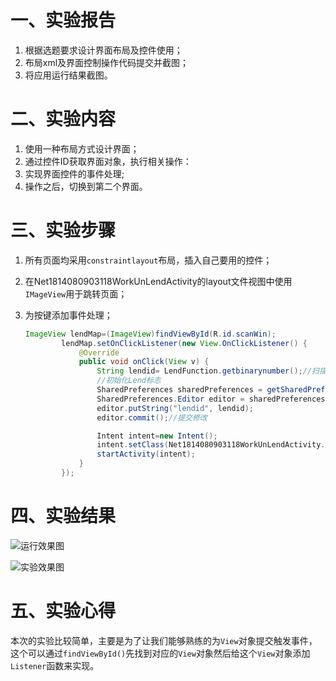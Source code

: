 # 一、实验报告

1. 根据选题要求设计界面布局及控件使用；
2. 布局xml及界面控制操作代码提交并截图；
3. 将应用运行结果截图。

# 二、实验内容

1. 使用一种布局方式设计界面；
2. 通过控件ID获取界面对象，执行相关操作：
3. 实现界面控件的事件处理;
4. 操作之后，切换到第二个界面。

# 三、实验步骤

1. 所有页面均采用`constraintlayout`布局，插入自己要用的控件；

2. 在Net1814080903118WorkUnLendActivity的layout文件视图中使用`IMageView`用于跳转页面； 

3. 为按键添加事件处理；

   ```java
   ImageView lendMap=(ImageView)findViewById(R.id.scanWin);
           lendMap.setOnClickListener(new View.OnClickListener() {
               @Override
               public void onClick(View v) {
                   String lendid= LendFunction.getbinarynumber();//扫描二维码的函数，返回二维码中存储的充电宝编号
                   //初始化Lend标志
                   SharedPreferences sharedPreferences = getSharedPreferences("status", Context.MODE_PRIVATE);
                   SharedPreferences.Editor editor = sharedPreferences.edit();//获取编辑器
                   editor.putString("lendid", lendid);
                   editor.commit();//提交修改
   
                   Intent intent=new Intent();
                   intent.setClass(Net1814080903118WorkUnLendActivity.this,Net1814080903118LendAckActivity.class);
                   startActivity(intent);
               }
           });
   ```

# 四、实验结果



![运行效果图](https://ftp.bmp.ovh/imgs/2020/11/f5b6baec8892a5ad.jpg)

![实验效果图](https://ftp.bmp.ovh/imgs/2020/11/f30ac81be44e178b.jpg)

# 五、实验心得

​	本次的实验比较简单，主要是为了让我们能够熟练的为`View`对象提交触发事件，这个可以通过`findViewById()`先找到对应的`View`对象然后给这个`View`对象添加`Listener`函数来实现。